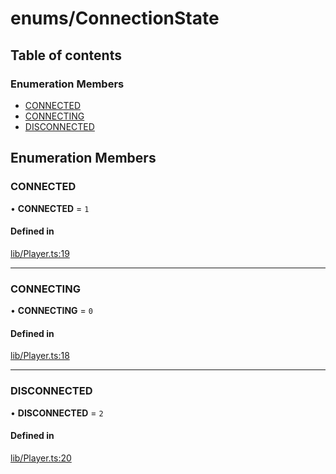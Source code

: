 # enums/ConnectionState

## Table of contents

### Enumeration Members

- [CONNECTED](enums.ConnectionState.md#connected)
- [CONNECTING](enums.ConnectionState.md#connecting)
- [DISCONNECTED](enums.ConnectionState.md#disconnected)

## Enumeration Members

### CONNECTED

• **CONNECTED** = ``1``

#### Defined in

[lib/Player.ts:19](https://github.com/hmes98318/LavaShark/blob/accfd833a0203cc1d8758108ff5b6cd5af205387/src/lib/Player.ts#L20)

___

### CONNECTING

• **CONNECTING** = ``0``

#### Defined in

[lib/Player.ts:18](https://github.com/hmes98318/LavaShark/blob/accfd833a0203cc1d8758108ff5b6cd5af205387/src/lib/Player.ts#L19)

___

### DISCONNECTED

• **DISCONNECTED** = ``2``

#### Defined in

[lib/Player.ts:20](https://github.com/hmes98318/LavaShark/blob/accfd833a0203cc1d8758108ff5b6cd5af205387/src/lib/Player.ts#L21)
